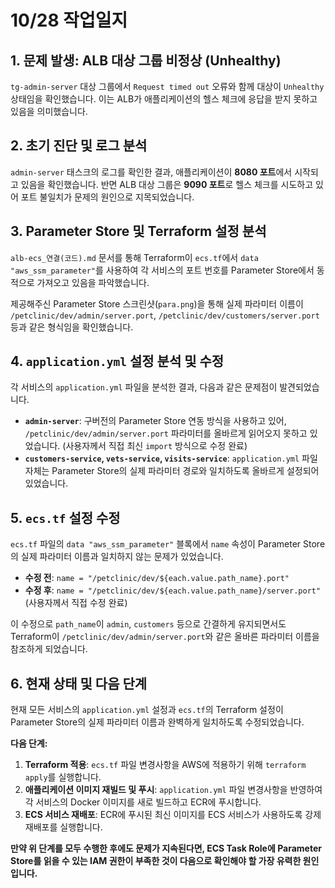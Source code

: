 # 10/28 작업일지

## 1. 문제 발생: ALB 대상 그룹 비정상 (Unhealthy)

`tg-admin-server` 대상 그룹에서 `Request timed out` 오류와 함께 대상이 `Unhealthy` 상태임을 확인했습니다. 이는 ALB가 애플리케이션의 헬스 체크에 응답을 받지 못하고 있음을 의미했습니다.

## 2. 초기 진단 및 로그 분석

`admin-server` 태스크의 로그를 확인한 결과, 애플리케이션이 **8080 포트**에서 시작되고 있음을 확인했습니다. 반면 ALB 대상 그룹은 **9090 포트**로 헬스 체크를 시도하고 있어 포트 불일치가 문제의 원인으로 지목되었습니다.

## 3. Parameter Store 및 Terraform 설정 분석

`alb-ecs_연결(코드).md` 문서를 통해 Terraform이 `ecs.tf`에서 `data "aws_ssm_parameter"`를 사용하여 각 서비스의 포트 번호를 Parameter Store에서 동적으로 가져오고 있음을 파악했습니다.

제공해주신 Parameter Store 스크린샷(`para.png`)을 통해 실제 파라미터 이름이 `/petclinic/dev/admin/server.port`, `/petclinic/dev/customers/server.port` 등과 같은 형식임을 확인했습니다.

## 4. `application.yml` 설정 분석 및 수정

각 서비스의 `application.yml` 파일을 분석한 결과, 다음과 같은 문제점이 발견되었습니다.

*   **`admin-server`**: 구버전의 Parameter Store 연동 방식을 사용하고 있어, `/petclinic/dev/admin/server.port` 파라미터를 올바르게 읽어오지 못하고 있었습니다. (사용자께서 직접 최신 `import` 방식으로 수정 완료)
*   **`customers-service`, `vets-service`, `visits-service`**: `application.yml` 파일 자체는 Parameter Store의 실제 파라미터 경로와 일치하도록 올바르게 설정되어 있었습니다.

## 5. `ecs.tf` 설정 수정

`ecs.tf` 파일의 `data "aws_ssm_parameter"` 블록에서 `name` 속성이 Parameter Store의 실제 파라미터 이름과 일치하지 않는 문제가 있었습니다.

*   **수정 전**: `name = "/petclinic/dev/${each.value.path_name}.port"`
*   **수정 후**: `name = "/petclinic/dev/${each.value.path_name}/server.port"` (사용자께서 직접 수정 완료)

이 수정으로 `path_name`이 `admin`, `customers` 등으로 간결하게 유지되면서도 Terraform이 `/petclinic/dev/admin/server.port`와 같은 올바른 파라미터 이름을 참조하게 되었습니다.

## 6. 현재 상태 및 다음 단계

현재 모든 서비스의 `application.yml` 설정과 `ecs.tf`의 Terraform 설정이 Parameter Store의 실제 파라미터 이름과 완벽하게 일치하도록 수정되었습니다.

**다음 단계:**

1.  **Terraform 적용**: `ecs.tf` 파일 변경사항을 AWS에 적용하기 위해 `terraform apply`를 실행합니다.
2.  **애플리케이션 이미지 재빌드 및 푸시**: `application.yml` 파일 변경사항을 반영하여 각 서비스의 Docker 이미지를 새로 빌드하고 ECR에 푸시합니다.
3.  **ECS 서비스 재배포**: ECR에 푸시된 최신 이미지를 ECS 서비스가 사용하도록 강제 재배포를 실행합니다.

**만약 위 단계를 모두 수행한 후에도 문제가 지속된다면, ECS Task Role에 Parameter Store를 읽을 수 있는 IAM 권한이 부족한 것이 다음으로 확인해야 할 가장 유력한 원인입니다.**